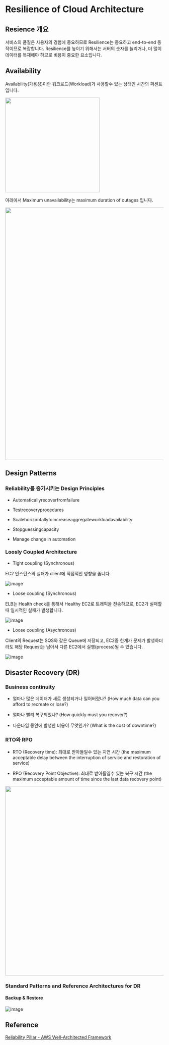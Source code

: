 # Resilience of Cloud Architecture

## Resience 개요 

서비스의 품질은 사용자의 경험에 중요하므로 Resilience는 중요하고 end-to-end 동작이므로 복잡합니다. Resilience를 높이기 위해서는 서버의 숫자를 늘리거나, 더 많이 데이터를 복재해야 하므로 비용이 중요한 요소입니다. 



## Availability 

Availability(가용성)이란 워크로드(Workload)가 사용할수 있는 상태인 시간의 퍼센트입니다. 


<img src="https://user-images.githubusercontent.com/52392004/204070697-ddb1e4a1-ba6d-40fe-83d4-3a56fde8887a.png" width="300">

아래에서 Maximum unavailability는  maximum duration of outages 입니다. 

<img src="https://user-images.githubusercontent.com/52392004/204070831-ebfcf504-153d-4a86-9e50-3fe9a07b9154.png" width="800">

## Design Patterns 

### Reliability를 증가시키는 Design Principles


- Automaticallyrecoverfromfailure

- Testrecoveryprocedures

- Scalehorizontallytoincreaseaggregateworkloadavailability

- Stopguessingcapacity

- Manage change in automation

### Loosly Coupled Architecture 

- Tight coupling (Synchronous)

EC2 인스턴스의 실패가 client에 직접적인 영향을 줍니다. 

![image](https://user-images.githubusercontent.com/52392004/204071583-51c955dc-7bd7-49ef-8dcb-3e4b6dfe246c.png)

- Loose coupling (Synchronous)

ELB는 Health check를 통해서 Healthy EC2로 트래픽을 전송하므로, EC2가 실패할때 일시적인 실패가 발생합니다. 

![image](https://user-images.githubusercontent.com/52392004/204071680-60bb2b43-1a66-47aa-a68b-cc4aac50b26d.png)

- Loose coupling (Asychronous)

Client의 Request는 SQS와 같은 Queue에 저장되고, EC2중 한개가 문제가 발생하더라도 해당 Request는 남아서 다른 EC2에서 실행(process)될 수 있습니다. 

![image](https://user-images.githubusercontent.com/52392004/204071686-e52b7ed0-6788-4dd0-bbff-9d984d0f1aa6.png)




## Disaster Recovery (DR)

### Business continuity

- 얼마나 많은 데이터가 새로 생성되거나 일어버렸나? (How much data can you afford to recreate or lose?)

- 얼마나 빨리 복구되었나? (How quickly must you recover?)

- 다운타임 동안에 발생한 비용이 무엇인가? (What is the cost of downtime?)

### RTO와 RPO
 
- RTO (Recovery time): 최대로 받아들일수 있는 지연 시간 (the maximum acceptable delay between the interruption of service and restoration of service)

- RPO (Recovery Point Objective): 최대로 받아들일수 있는 복구 시간 (the maximum acceptable amount of time since the last data recovery point)


<img src="https://user-images.githubusercontent.com/52392004/204071167-16e3354e-c3e1-4c94-be12-67ecb0db32f3.png" width="600">

### Standard Patterns and Reference Architectures for DR

#### Backup & Restore

![image](https://user-images.githubusercontent.com/52392004/204072110-57f31c2d-6cdf-4001-bb77-4b8fe27ac9c5.png)


## Reference

[Reliability Pillar - AWS Well-Architected Framework](https://docs.aws.amazon.com/wellarchitected/latest/reliability-pillar/welcome.html)

